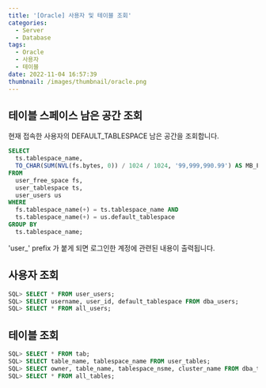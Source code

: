 ```yaml
---
title: '[Oracle] 사용자 및 테이블 조회'
categories:
  - Server
  - Database
tags:
  - Oracle
  - 사용자
  - 테이블
date: 2022-11-04 16:57:39
thumbnail: /images/thumbnail/oracle.png
---
```


## 테이블 스페이스 남은 공간 조회

현재 접속한 사용자의 DEFAULT_TABLESPACE 남은 공간을 조회합니다.

```sql
SELECT
  ts.tablespace_name,
  TO_CHAR(SUM(NVL(fs.bytes, 0)) / 1024 / 1024, '99,999,990.99') AS MB_FREE
FROM
  user_free_space fs,
  user_tablespace ts,
  user_users us
WHERE
  fs.tablespace_name(+) = ts.tablespace_name AND
  ts.tablespace_name(+) = us.default_tablespace
GROUP BY
  ts.tablespace_name;
```

'user\_' prefix 가 붙게 되면 로그인한 계정에 관련된 내용이 출력됩니다.

## 사용자 조회

```sql
SQL> SELECT * FROM user_users;
SQL> SELECT username, user_id, default_tablespace FROM dba_users;
SQL> SELECT * FROM all_users;
```

## 테이블 조회

```sql
SQL> SELECT * FROM tab;
SQL> SELECT table_name, tablespace_name FROM user_tables;
SQL> SELECT owner, table_name, tablespace_nsme, cluster_name FROM dba_tables;
SQL> SELECT * FROM all_tables;
```
